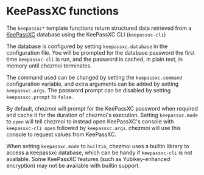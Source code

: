 # KeePassXC functions

The `keepassxc*` template functions return structured data retrieved from
a [KeePassXC][keepassxc] database using the KeePassXC CLI (`keepassxc-cli`)

The database is configured by setting `keepassxc.database` in the configuration
file. You will be prompted for the database password the first time
`keepassxc-cli` is run, and the password is cached, in plain text, in memory
until chezmoi terminates.

The command used can be changed by setting the `keepassxc.command` configuration
variable, and extra arguments can be added by setting `keepassxc.args`. The
password prompt can be disabled by setting `keepassxc.prompt` to `false`.

By default, chezmoi will prompt for the KeePassXC password when required and
cache it for the duration of chezmoi's execution. Setting `keepassxc.mode` to
`open` will tell chezmoi to instead open KeePassXC's console with `keepassxc-cli
open` followed by `keepassxc.args`. chezmoi will use this console to request
values from KeePassXC.

When setting `keepassxc.mode` to `builtin`, chezmoi uses a builtin library to
access a keepassxc database, which can be handy if `keepassxc-cli` is not
available. Some KeePassXC features (such as Yubikey-enhanced encryption) may not
be available with builtin support.

[keepassxc]: https://keepassxc.org/
